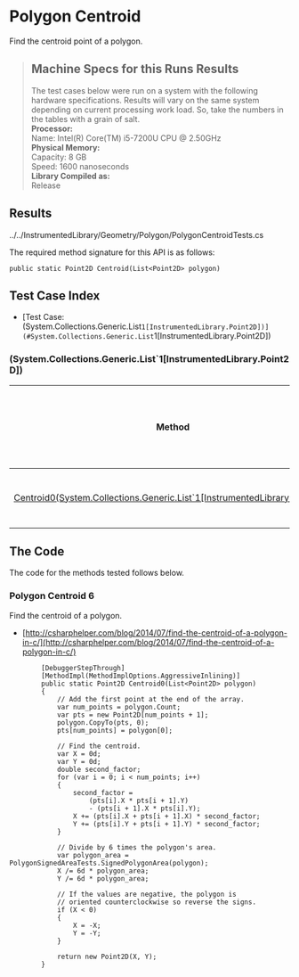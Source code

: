 # Polygon Centroid

Find the centroid point of a polygon.

> ## Machine Specs for this Runs Results
> The test cases below were run on a system with the following hardware specifications. Results will vary on the same system depending on current processing work load. So, take the numbers in the tables with a grain of salt.  
> **Processor:**  
> Name: Intel(R) Core(TM) i5-7200U CPU @ 2.50GHz  
  > **Physical Memory:**  
> Capacity: 8 GB  
> Speed: 1600 nanoseconds  
  > **Library Compiled as:**  
> Release  

## Results

../../InstrumentedLibrary/Geometry/Polygon/PolygonCentroidTests.cs

The required method signature for this API is as follows:

```CSharp
public static Point2D Centroid(List<Point2D> polygon)
```

## Test Case Index

- [Test Case: (System.Collections.Generic.List`1[InstrumentedLibrary.Point2D])](#System.Collections.Generic.List`1[InstrumentedLibrary.Point2D])

### (System.Collections.Generic.List`1[InstrumentedLibrary.Point2D])

| Method | Results (Actual, Expected) | Time (Trials, Elapsed time, Average running time) | Notes |
|---|---|---|---|
| [Centroid0(System.Collections.Generic.List`1[InstrumentedLibrary.Point2D])](#Polygon-Centroid-6) | Point2D{X:0.66666666666666663, Y:0.33333333333333331 } == Point2D{X:0.66666666666666663, Y:0.33333333333333331 } | 1000 in 3 ms. 0.003 ms. average | polygon. |

## The Code

The code for the methods tested follows below.

### Polygon Centroid 6

Find the centroid of a polygon.  
- [http://csharphelper.com/blog/2014/07/find-the-centroid-of-a-polygon-in-c/](http://csharphelper.com/blog/2014/07/find-the-centroid-of-a-polygon-in-c/)

```CSharp
        [DebuggerStepThrough]
        [MethodImpl(MethodImplOptions.AggressiveInlining)]
        public static Point2D Centroid0(List<Point2D> polygon)
        {
            // Add the first point at the end of the array.
            var num_points = polygon.Count;
            var pts = new Point2D[num_points + 1];
            polygon.CopyTo(pts, 0);
            pts[num_points] = polygon[0];

            // Find the centroid.
            var X = 0d;
            var Y = 0d;
            double second_factor;
            for (var i = 0; i < num_points; i++)
            {
                second_factor =
                    (pts[i].X * pts[i + 1].Y)
                    - (pts[i + 1].X * pts[i].Y);
                X += (pts[i].X + pts[i + 1].X) * second_factor;
                Y += (pts[i].Y + pts[i + 1].Y) * second_factor;
            }

            // Divide by 6 times the polygon's area.
            var polygon_area = PolygonSignedAreaTests.SignedPolygonArea(polygon);
            X /= 6d * polygon_area;
            Y /= 6d * polygon_area;

            // If the values are negative, the polygon is
            // oriented counterclockwise so reverse the signs.
            if (X < 0)
            {
                X = -X;
                Y = -Y;
            }

            return new Point2D(X, Y);
        }
```

